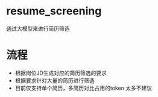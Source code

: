 # resume_screening
通过大模型来进行简历筛选
# 流程
- 根据岗位JD生成对应的简历筛选的要求
- 根据要求针对大量的简历进行筛选
- 目前仅支持单个简历，多简历对比占用的token 太多不建议

